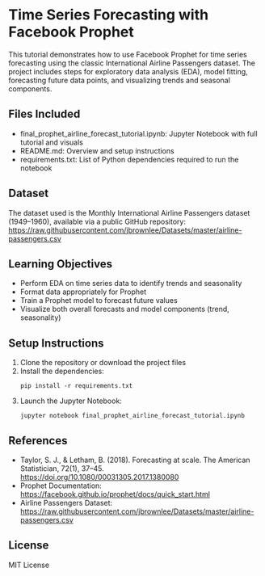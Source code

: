 # Time Series Forecasting with Facebook Prophet

This tutorial demonstrates how to use Facebook Prophet for time series forecasting using the classic International Airline Passengers dataset. The project includes steps for exploratory data analysis (EDA), model fitting, forecasting future data points, and visualizing trends and seasonal components.

## Files Included

- final_prophet_airline_forecast_tutorial.ipynb: Jupyter Notebook with full tutorial and visuals
- README.md: Overview and setup instructions
- requirements.txt: List of Python dependencies required to run the notebook

## Dataset

The dataset used is the Monthly International Airline Passengers dataset (1949–1960), available via a public GitHub repository:  
https://raw.githubusercontent.com/jbrownlee/Datasets/master/airline-passengers.csv

## Learning Objectives

- Perform EDA on time series data to identify trends and seasonality
- Format data appropriately for Prophet
- Train a Prophet model to forecast future values
- Visualize both overall forecasts and model components (trend, seasonality)

## Setup Instructions

1. Clone the repository or download the project files  
2. Install the dependencies:
   ```
   pip install -r requirements.txt
   ```
3. Launch the Jupyter Notebook:
   ```
   jupyter notebook final_prophet_airline_forecast_tutorial.ipynb
   ```

## References

- Taylor, S. J., & Letham, B. (2018). Forecasting at scale. The American Statistician, 72(1), 37–45. https://doi.org/10.1080/00031305.2017.1380080  
- Prophet Documentation: https://facebook.github.io/prophet/docs/quick_start.html  
- Airline Passengers Dataset: https://raw.githubusercontent.com/jbrownlee/Datasets/master/airline-passengers.csv

## License

MIT License
